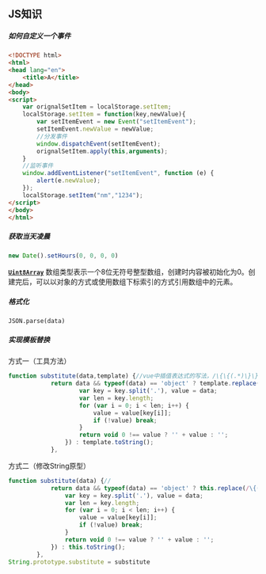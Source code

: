 ## JS知识

##### 如何自定义一个事件

```html
<!DOCTYPE html>
<html>
<head lang="en">
    <title>A</title>
</head>
<body>
<script>
    var orignalSetItem = localStorage.setItem;
    localStorage.setItem = function(key,newValue){
        var setItemEvent = new Event("setItemEvent");
        setItemEvent.newValue = newValue;
        //分发事件
        window.dispatchEvent(setItemEvent);
        orignalSetItem.apply(this,arguments);
    }
    //监听事件
    window.addEventListener("setItemEvent", function (e) {
        alert(e.newValue);
    });
    localStorage.setItem("nm","1234");
</script>
</body>
</html>
```

##### 获取当天凌晨

```js
new Date().setHours(0, 0, 0, 0)
```



 [**`Uint8Array`**](https://developer.mozilla.org/zh-CN/docs/Web/JavaScript/Reference/Global_Objects/Uint8Array) 数组类型表示一个8位无符号整型数组，创建时内容被初始化为0。创建完后，可以以对象的方式或使用数组下标索引的方式引用数组中的元素。 

##### 格式化

`JSON.parse(data)`

##### 实现模板替换

方式一（工具方法）

```js
function substitute(data,template) {//vue中插值表达式的写法，/\{\{(.*)\}\}/
            return data && typeof(data) == 'object' ? template.replace(/\{([^{}]+)\}/g, 					function (match, key) {
                    var key = key.split('.'), value = data;
                    var len = key.length;
                    for (var i = 0; i < len; i++) {
                        value = value[key[i]];
                        if (!value) break;
                    }
                    return void 0 !== value ? '' + value : '';
                }) : template.toString();
            },   
```
方式二（修改String原型）
```js
function substitute(data) {//
            return data && typeof(data) == 'object' ? this.replace(/\{([^{}]+)\}/g, function (match, key) {
                var key = key.split('.'), value = data;
                var len = key.length;
                for (var i = 0; i < len; i++) {
                    value = value[key[i]];
                    if (!value) break;
                }
                return void 0 !== value ? '' + value : '';
            }) : this.toString();
        },
String.prototype.substitute = substitute
```

